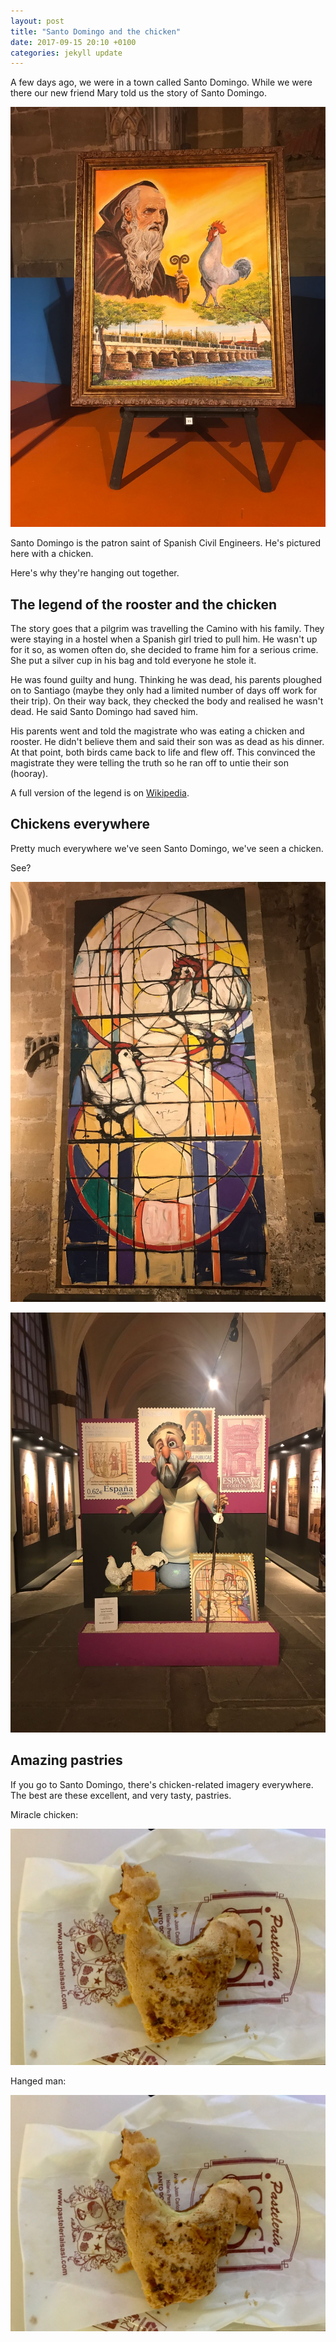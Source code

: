 ```yaml
---
layout: post
title: "Santo Domingo and the chicken"
date: 2017-09-15 20:10 +0100
categories: jekyll update
---
```


A few days ago, we were in a town called Santo Domingo. While we were there our new friend Mary told us the story of Santo Domingo.

![Painting of Santo Domingo and a chicken](https://github.com/tombye/trexit/raw/gh-pages/assets/images/painting-of-santo-domingo-with-a-chicken.jpg)

Santo Domingo is the patron saint of Spanish Civil Engineers. He's pictured here with a chicken.

Here's why they're hanging out together.

## The legend of the rooster and the chicken

The story goes that a pilgrim was travelling the Camino with his family. They were staying in a hostel when a Spanish girl tried to pull him. He wasn't up for it so, as women often do, she decided to frame him for a serious crime. She put a silver cup in his bag and told everyone he stole it.

He was found guilty and hung. Thinking he was dead, his parents ploughed on to Santiago (maybe they only had a limited number of days off work for their trip). On their way back, they checked the body and realised he wasn't dead. He said Santo Domingo had saved him.

His parents went and told the magistrate who was eating a chicken and rooster. He didn't believe them and said their son was as dead as his dinner. At that point, both birds came back to life and flew off. This convinced the magistrate they were telling the truth so he ran off to untie their son (hooray).

A full version of the legend is on [Wikipedia](https://en.m.wikipedia.org/wiki/Dominic_de_la_Calzada).

## Chickens everywhere 

Pretty much everywhere we've seen Santo Domingo, we've seen a chicken.

See?

![Geometric painting of lots of shapes, primary colour, a chicken and a rooster](https://github.com/tombye/trexit/raw/gh-pages/assets/images/painting-of-a-chicken-and-rooster.jpg)

![Caricatured sculpture of Santo Domingo with a chicken and a rooster](https://github.com/tombye/trexit/raw/gh-pages/assets/images/caricatured-sculpture-of-santo-domingo.jpg)

## Amazing pastries

If you go to Santo Domingo, there's chicken-related imagery everywhere. The best are these excellent, and very tasty, pastries.

Miracle chicken:

![Pastry of the miracle chicken which came back to life](https://github.com/tombye/trexit/raw/gh-pages/assets/images/chicken-pastry.jpg)

Hanged man:

![Pastry of the hanged man who Santo Domingo kept alive as part of a miracle](https://github.com/tombye/trexit/raw/gh-pages/assets/images/chicken-pastry.jpg)
